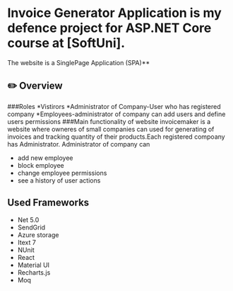 # Invoice Generator Application is my defence project for ASP.NET Core course at [SoftUni].
The website is a SinglePage Application (SPA)**
## :pencil2: Overview
###Roles
*Vistirors
*Administrator of Company-User who has registered company
*Employees-administrator of company can add users and define users permissions
###Main functionality of website
invoicemaker is a website where owneres of small companies can used for generating of invoices and tracking quantity of their products.Each registered compoany has Administrator.
Administrator of company can
* add new employee
* block employee
* change employee permissions
* see a history of user actions
 


## Used Frameworks

* Net 5.0 
* SendGrid
* Azure storage
* Itext 7
* NUnit
* React
* Material UI
* Recharts.js
* Moq




 
